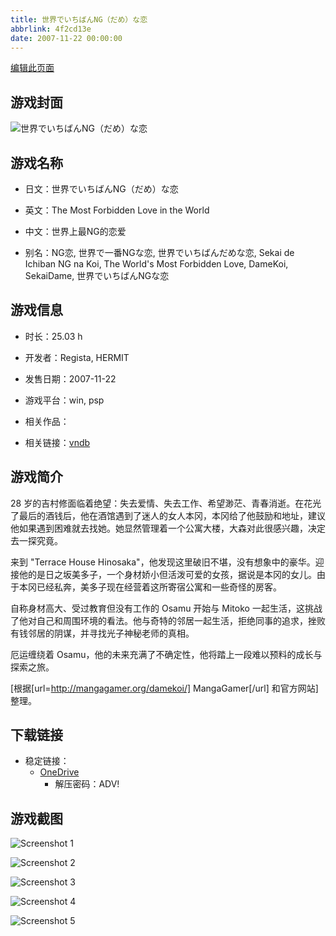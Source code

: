 ```yaml
---
title: 世界でいちばんNG（だめ）な恋
abbrlink: 4f2cd13e
date: 2007-11-22 00:00:00
---
```

[编辑此页面](https://github.com/ACG-3/ADV3-source/blob/main/source/_posts/games/%E4%B8%96%E7%95%8C%E3%81%A7%E3%81%84%E3%81%A1%E3%81%B0%E3%82%93NG%EF%BC%88%E3%81%A0%E3%82%81%EF%BC%89%E3%81%AA%E6%81%8B.md)

## 游戏封面

![世界でいちばんNG（だめ）な恋](https://pan.timero.xyz/onedrive/img_lib_001/%E4%B8%96%E7%95%8C%E3%81%A7%E3%81%84%E3%81%A1%E3%81%B0%E3%82%93NG%EF%BC%88%E3%81%A0%E3%82%81%EF%BC%89%E3%81%AA%E6%81%8B_cover.avif)


## 游戏名称

- 日文：世界でいちばんNG（だめ）な恋
- 英文：The Most Forbidden Love in the World
- 中文：世界上最NG的恋爱

- 别名：NG恋, 世界で一番NGな恋, 世界でいちばんだめな恋, Sekai de Ichiban NG na Koi, The World's Most Forbidden Love, DameKoi, SekaiDame, 世界でいちばんNGな恋


## 游戏信息

- 时长：25.03 h
- 开发者：Regista, HERMIT
- 发售日期：2007-11-22
- 游戏平台：win, psp
- 相关作品：

- 相关链接：[vndb](https://vndb.org/v415)


## 游戏简介

28 岁的吉村修面临着绝望：失去爱情、失去工作、希望渺茫、青春消逝。在花光了最后的酒钱后，他在酒馆遇到了迷人的女人本冈，本冈给了他鼓励和地址，建议他如果遇到困难就去找她。她显然管理着一个公寓大楼，大森对此很感兴趣，决定去一探究竟。

来到 "Terrace House Hinosaka"，他发现这里破旧不堪，没有想象中的豪华。迎接他的是日之坂美多子，一个身材娇小但活泼可爱的女孩，据说是本冈的女儿。由于本冈已经私奔，美多子现在经营着这所寄宿公寓和一些奇怪的房客。

自称身材高大、受过教育但没有工作的 Osamu 开始与 Mitoko 一起生活，这挑战了他对自己和周围环境的看法。他与奇特的邻居一起生活，拒绝同事的追求，挫败有钱邻居的阴谋，并寻找光子神秘老师的真相。

厄运缠绕着 Osamu，他的未来充满了不确定性，他将踏上一段难以预料的成长与探索之旅。

[根据[url=http://mangagamer.org/damekoi/] MangaGamer[/url] 和官方网站]整理。


## 下载链接

- 稳定链接：
    - [OneDrive](https://pan.timero.xyz/onedrive/adv_lib_001/%E4%B8%96%E7%95%8C%E3%81%A7%E3%81%84%E3%81%A1%E3%81%B0%E3%82%93NG%EF%BC%88%E3%81%A0%E3%82%81%EF%BC%89%E3%81%AA%E6%81%8B)
        - 解压密码：ADV!



## 游戏截图


![Screenshot 1](https://pan.timero.xyz/onedrive/img_lib_001/%E4%B8%96%E7%95%8C%E3%81%A7%E3%81%84%E3%81%A1%E3%81%B0%E3%82%93NG%EF%BC%88%E3%81%A0%E3%82%81%EF%BC%89%E3%81%AA%E6%81%8B_Screenshot_1.avif)

![Screenshot 2](https://pan.timero.xyz/onedrive/img_lib_001/%E4%B8%96%E7%95%8C%E3%81%A7%E3%81%84%E3%81%A1%E3%81%B0%E3%82%93NG%EF%BC%88%E3%81%A0%E3%82%81%EF%BC%89%E3%81%AA%E6%81%8B_Screenshot_2.avif)

![Screenshot 3](https://pan.timero.xyz/onedrive/img_lib_001/%E4%B8%96%E7%95%8C%E3%81%A7%E3%81%84%E3%81%A1%E3%81%B0%E3%82%93NG%EF%BC%88%E3%81%A0%E3%82%81%EF%BC%89%E3%81%AA%E6%81%8B_Screenshot_3.avif)

![Screenshot 4](https://pan.timero.xyz/onedrive/img_lib_001/%E4%B8%96%E7%95%8C%E3%81%A7%E3%81%84%E3%81%A1%E3%81%B0%E3%82%93NG%EF%BC%88%E3%81%A0%E3%82%81%EF%BC%89%E3%81%AA%E6%81%8B_Screenshot_4.avif)

![Screenshot 5](https://pan.timero.xyz/onedrive/img_lib_001/%E4%B8%96%E7%95%8C%E3%81%A7%E3%81%84%E3%81%A1%E3%81%B0%E3%82%93NG%EF%BC%88%E3%81%A0%E3%82%81%EF%BC%89%E3%81%AA%E6%81%8B_Screenshot_5.avif)

